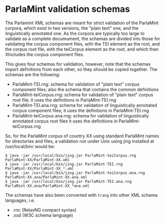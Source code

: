 # ParlaMint validation schemas

The Parlamint XML schemas are meant for strict validation of the ParlaMint corpora, which
exist in two versions, the "plain text" one, and the linguistically annotated one. As the
corpora are typically too large to validate as a complete documument, the schemas are
divided into those for validating the corpus component files, with the TEI element as the
root, and the corpus root file, with the teiCorpus element as the root, and which then
XIncludes the corpus component files.

This gives four schemas for validation, however, note that the schemas import definitions
from each other, so they should be copied together. The schemas are the following:

* ParlaMint-TEI.rng: schema for validation of "plain text" corpus component files; also the
  schema that contains the common definitions
* ParlaMint-teiCorpus.rng: schema for validation of "plain text" corpus root file; it uses
  the definitions in ParlaMint-TEI.rng
* ParlaMint-TEI.ana.rng: schema for validation of linguistically annotated corpus component
  files; it uses the definitions in ParlaMint-TEI.rng
* ParlaMint-teiCorpus.ana.rng: schema for validation of linguistically annotated corpus root
  files it uses the definitions in ParlaMint-teiCorpus.rng

So, for the ParlaMint corpus of country XX using standard ParlaMint names for directories and
files, a validation run under Unix using jing installed at /usr/local/bin/ would be:

```
$ java -jar /usr/local/bin/jing.jar ParlaMint-teiCorpus.rng     ParlaMint-XX/ParlaMint-XX.xml
$ java -jar /usr/local/bin/jing.jar ParlaMint-TEI.rng           ParlaMint-XX/ParlaMint-XX_*.xml
$ java -jar /usr/local/bin/jing.jar ParlaMint-teiCorpus.ana.rng ParlaMint-XX.ana/ParlaMint-XX.ana.xml
$ java -jar /usr/local/bin/jing.jar ParlaMint-TEI.ana.rng       ParlaMint-XX.ana/ParlaMint-XX_*ana.xml
```

The schemas have also been converted with `trang` into other XML schema languages, i.e.
* .rnc (RelaxNG compact syntax)
* .xsd (W3C schema language)
